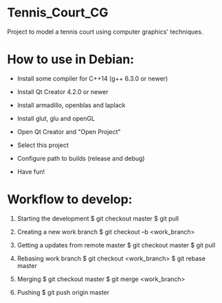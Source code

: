 # Tennis_Court_CG
  Project to model a tennis court using computer graphics' techniques.

# How to use in Debian:
  - Install some compiler for C++14 (g++ 6.3.0 or newer)
  - Install Qt Creator 4.2.0 or newer
  - Install armadillo, openblas and laplack
  - Install glut, glu and openGL
  
  - Open Qt Creator and "Open Project"
  - Select this project
  - Configure path to builds (release and debug)
  
  - Have fun!

# Workflow to develop:
1. Starting the development
  $ git checkout master
  $ git pull

2. Creating a new work branch
  $ git checkout –b <work_branch>

3. Getting a updates from remote master
  $ git checkout master
  $ git pull

4. Rebasing work branch
  $ git checkout <work_branch>
  $ git rebase master

5. Merging
  $ git checkout master
  $ git merge <work_branch>

6. Pushing
  $ git push origin master
